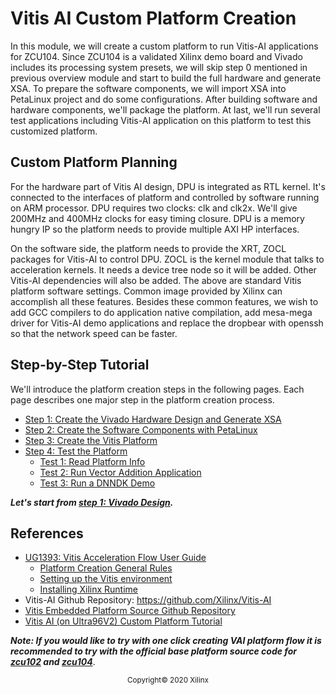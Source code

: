 # Vitis AI Custom Platform Creation

In this module, we will create a custom platform to run Vitis-AI applications for ZCU104. Since ZCU104 is a validated Xilinx demo board and Vivado includes its processing system presets, we will skip step 0 mentioned in previous overview module and start to build the full hardware and generate XSA. To prepare the software components, we will import XSA into PetaLinux project and do some configurations. After building software and hardware components, we'll package the platform. At last, we'll run several test applications including Vitis-AI application on this platform to test this customized platform.



## Custom Platform Planning

For the hardware part of Vitis AI design, DPU is integrated as RTL kernel. It's connected to the interfaces of platform and controlled by software running on ARM processor. DPU requires two clocks: clk and clk2x. We'll give 200MHz and 400MHz clocks for easy timing closure. DPU is a memory hungry IP so the platform needs to provide multiple AXI HP interfaces.

On the software side, the platform needs to provide the XRT, ZOCL packages for Vitis-AI to control DPU. ZOCL is the kernel module that talks to acceleration kernels. It needs a device tree node so it will be added. Other Vitis-AI dependencies will also be added. The above are standard Vitis platform software settings. Common image provided by Xilinx can accomplish all these features. Besides these common features, we wish to add GCC compilers to do application native compilation, add mesa-mega driver for Vitis-AI demo applications and replace the dropbear with openssh so that the network speed can be faster.



## Step-by-Step Tutorial

We'll introduce the platform creation steps in the following pages. Each page describes one major step in the platform creation process.  

- [Step 1: Create the Vivado Hardware Design and Generate XSA](./step1.md)
- [Step 2: Create the Software Components with PetaLinux](./step2.md)
- [Step 3: Create the Vitis Platform](./step3.md)
- [Step 4: Test the Platform](./step4.md)
  - [Test 1: Read Platform Info](step4.md#test-1-read-platform-info)
  - [Test 2: Run Vector Addition Application](step4.md#test-2-run-vector-addition-application)
  - [Test 3: Run a DNNDK Demo](step4.md#test-3-run-a-dnndk-demo)

***Let's start from [step 1: Vivado Design](./step1.md).***



## References

- [UG1393: Vitis Acceleration Flow User Guide](https://www.xilinx.com/html_docs/xilinx2020_1/vitis_doc/index.html)
  - [Platform Creation General Rules](https://www.xilinx.com/html_docs/xilinx2020_1/vitis_doc/vcm1596051749044.html)
  - [Setting up the Vitis environment](https://www.xilinx.com/html_docs/xilinx2020_1/vitis_doc/settingupvitisenvironment.html)
  - [Installing Xilinx Runtime](https://www.xilinx.com/html_docs/xilinx2020_1/vitis_doc/pjr1542153622642.html)
- Vitis-AI Github Repository: https://github.com/Xilinx/Vitis-AI
- [Vitis Embedded Platform Source Github Repository](https://github.com/Xilinx/Vitis_Embedded_Platform_Source)
- [Vitis AI (on Ultra96V2) Custom Platform Tutorial](https://github.com/Xilinx/Vitis-AI-Tutorials/tree/Vitis-AI-Custom-Platform)

***Note: If you would like to try with one click creating VAI platform flow it is recommended to try with the official base platform source code for [zcu102](https://github.com/Xilinx/Vitis_Embedded_Platform_Source/tree/2020.1/Xilinx_Official_Platforms/zcu102_base) and [zcu104](https://github.com/Xilinx/Vitis_Embedded_Platform_Source/tree/2020.1/Xilinx_Official_Platforms/zcu104_base)***.

<p align="center"><sup>Copyright&copy; 2020 Xilinx</sup></p>

